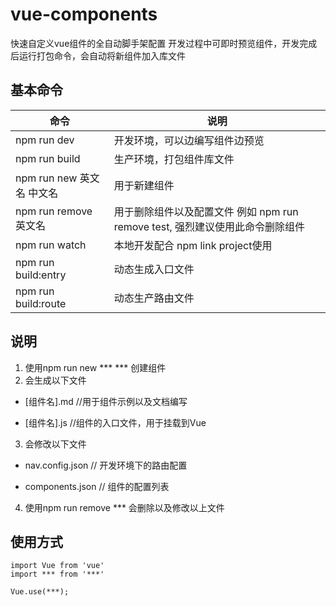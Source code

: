 # vue-components
快速自定义vue组件的全自动脚手架配置
开发过程中可即时预览组件，开发完成后运行打包命令，会自动将新组件加入库文件


## 基本命令
|命令|说明|
|----|----|
|npm run dev|开发环境，可以边编写组件边预览|
|npm run build|生产环境，打包组件库文件|
|npm run new 英文名 中文名|用于新建组件|
|npm run remove 英文名|用于删除组件以及配置文件 例如 npm run remove test, 强烈建议使用此命令删除组件|
|npm run watch|本地开发配合 npm link project使用|
|npm run build:entry|动态生成入口文件|
|npm run build:route|动态生产路由文件|


## 说明

1. 使用npm run new *** *** 创建组件
2. 会生成以下文件

* [组件名].md       //用于组件示例以及文档编写

* [组件名].js       //组件的入口文件，用于挂载到Vue

3. 会修改以下文件

* nav.config.json // 开发环境下的路由配置

* components.json // 组件的配置列表

4. 使用npm run remove *** 会删除以及修改以上文件

## 使用方式

```
import Vue from 'vue'
import *** from '***'

Vue.use(***);
```
